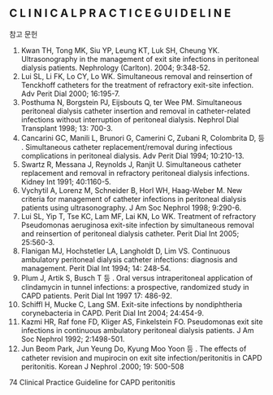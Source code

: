 C L I N I C A L P R A C T I C E G U I D E L I N E
---

참고 문헌

1.  Kwan TH, Tong MK, Siu YP, Leung KT, Luk SH, Cheung YK. Ultrasonography in the management of exit site infections in peritoneal dialysis patients. Nephrology (Carlton). 2004; 9:348-52.
2.  Lui SL, Li FK, Lo CY, Lo WK. Simultaneous removal and reinsertion of Tenckhoff catheters for the treatment of refractory exit-site infection. Adv Perit Dial 2000; 16:195-7.
3.  Posthuma N, Borgstein PJ, Eijsbouts Q, ter Wee PM. Simultaneous peritoneal dialysis catheter insertion and removal in catheter-related infections without interruption of peritoneal dialysis. Nephrol Dial Transplant 1998; 13: 700-3.
4.  Cancarini GC, Manili L, Brunori G, Camerini C, Zubani R, Colombrita D, 등 . Simultaneous catheter replacement/removal during infectious complications in peritoneal dialysis. Adv Perit Dial 1994; 10:210-13.
5.  Swartz R, Messana J, Reynolds J, Ranjit U. Simultaneous catheter replacement and removal in refractory peritoneal dialysis infections. Kidney Int 1991; 40:1160-5.
6.  Vychytil A, Lorenz M, Schneider B, Horl WH, Haag-Weber M. New criteria for management of catheter infections in peritoneal dialysis patients using ultrasonography. J Am Soc Nephrol 1998; 9:290-6.
7.  Lui SL, Yip T, Tse KC, Lam MF, Lai KN, Lo WK. Treatment of refractory Pseudomonas aeruginosa exit-site infection by simultaneous removal and reinsertion of peritoneal dialysis catheter. Perit Dial Int 2005; 25:560-3.
8.  Flanigan MJ, Hochstetler LA, Langholdt D, Lim VS. Continuous ambulatory peritoneal dialysis catheter infections: diagnosis and management. Perit Dial Int 1994; 14: 248-54.
9.  Plum J, Artik S, Busch T 등 . Oral versus intraperitoneal application of clindamycin in tunnel infections: a prospective, randomized study in CAPD patients. Perit Dial Int 1997 17: 486-92.
10. Schiffl H, Mucke C, Lang SM. Exit-site infections by nondiphtheria corynebacteria in CAPD. Perit Dial Int 2004; 24:454-9.
11. Kazmi HR, Raf fone FD, Kliger AS, Finkelstein FO. Pseudomonas exit site infections in continuous ambulatory peritoneal dialysis patients. J Am Soc Nephrol 1992; 2:1498-501.
12. Jun Beom Park, Jun Yeung Do, Kyung Moo Yoon 등 . The effects of catheter revision and mupirocin on exit site infection/peritonitis in CAPD peritonitis. Korean J Nephrol .2000; 19: 500-508

<PAGE>74 Clinical Practice Guideline for CAPD peritonitis